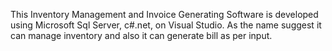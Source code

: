 This Inventory Management and Invoice Generating Software is developed using Microsoft Sql Server, c#.net, on Visual Studio. As the name suggest it can manage inventory and also it can generate bill as per input. 
